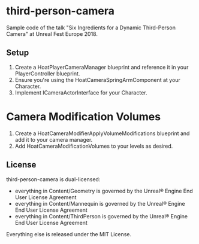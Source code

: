# third-person-camera
Sample code of the talk "Six Ingredients for a Dynamic Third-Person Camera" at Unreal Fest Europe 2018.

## Setup

1. Create a HoatPlayerCameraManager blueprint and reference it in your PlayerController blueprint.
1. Ensure you're using the HoatCameraSpringArmComponent at your Character.
1. Implement ICameraActorInterface for your Character.

# Camera Modification Volumes

1. Create a HoatCameraModifierApplyVolumeModifications blueprint and add it to your camera manager.
1. Add HoatCameraModificationVolumes to your levels as desired.

##  License

third-person-camera is dual-licensed:

* everything in Content/Geometry is governed by the Unreal® Engine End User License Agreement
* everything in Content/Mannequin is governed by the Unreal® Engine End User License Agreement
* everything in Content/ThirdPerson is governed by the Unreal® Engine End User License Agreement

Everything else is released under the MIT License.
